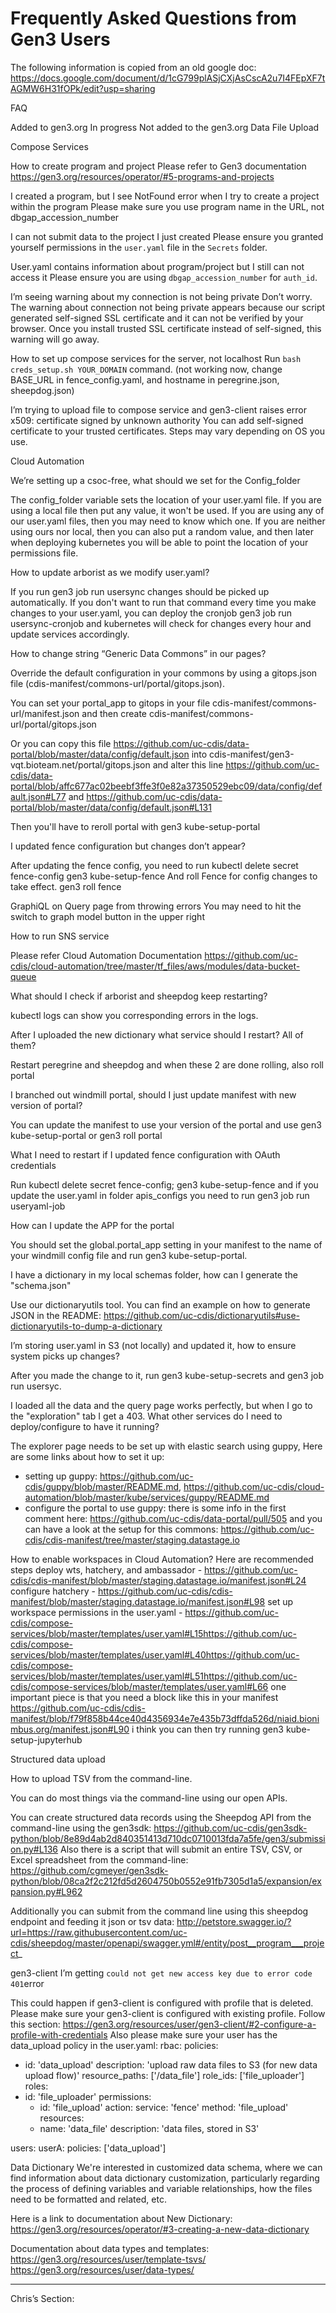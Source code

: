 # Frequently Asked Questions from Gen3 Users



The following information is copied from an old google doc:
https://docs.google.com/document/d/1cG799plASjCXjAsCscA2u7I4FEpXF7tAGMW6H31fOPk/edit?usp=sharing

FAQ

Added to gen3.org
In progress
Not added to the gen3.org
Data File Upload

Compose Services

How to create program and project
Please refer to Gen3 documentation https://gen3.org/resources/operator/#5-programs-and-projects

I created a program, but I see NotFound error when I try to create a project within the program
Please make sure you use program name in the URL, not dbgap_accession_number

I can not submit data to the project I just created
Please ensure you granted yourself permissions in the `user.yaml` file in the `Secrets` folder.

User.yaml contains information about program/project but I still can not access it
Please ensure you are using `dbgap_accession_number` for `auth_id`.

I’m seeing warning about my connection is not being private
Don’t worry. The warning about connection not being private appears because our script generated self-signed SSL certificate and it can not be verified by your browser. Once you install trusted SSL certificate instead of self-signed, this warning will go away.

How to set up compose services for the server, not localhost
Run `bash creds_setup.sh YOUR_DOMAIN` command. (not working now, change BASE_URL in fence_config.yaml, and hostname in peregrine.json, sheepdog.json)

I’m trying to upload file to compose service and gen3-client raises error x509: certificate signed by unknown authority
You can add self-signed certificate to your trusted certificates. Steps may vary depending on OS you use.



Cloud Automation

We’re setting up a csoc-free, what should we set for the Config_folder

The config_folder variable sets the location of your user.yaml file. If you are using a local file then put any value, it won't be used. If you are using any of our user.yaml files, then you may need to know which one.
If you are neither using ours nor local, then you can also put a random value, and then later when deploying kubernetes you will be able to point the location of your permissions file.

How to update arborist as we modify user.yaml?

If you run gen3 job run usersync changes should be picked up automatically. If you don't want to run that command every time you make changes to your user.yaml, you can deploy the cronjob gen3 job run usersync-cronjob and kubernetes will check for changes every hour and update services accordingly.


How to change string “Generic Data Commons” in our pages?

Override the default configuration in your commons by using a gitops.json file (cdis-manifest/commons-url/portal/gitops.json).

You can set your portal_app to gitops in your file cdis-manifest/commons-url/manifest.json and then create cdis-manifest/commons-url/portal/gitops.json

Or you can copy this file https://github.com/uc-cdis/data-portal/blob/master/data/config/default.json   into cdis-manifest/gen3-vqt.bioteam.net/portal/gitops.json and alter this line https://github.com/uc-cdis/data-portal/blob/affc677ac02beebf3ffe3f0e82a37350529ebc09/data/config/default.json#L77
and https://github.com/uc-cdis/data-portal/blob/master/data/config/default.json#L131

Then you'll have to reroll portal with gen3 kube-setup-portal

I updated fence configuration but changes don’t appear?

After updating the fence config, you need to run
kubectl delete secret fence-config
gen3 kube-setup-fence
And roll Fence for config changes to take effect. gen3 roll fence

GraphiQL on Query page from throwing errors
You may need to hit the switch to graph model button in the upper right

How to run SNS service

Please refer Cloud Automation Documentation https://github.com/uc-cdis/cloud-automation/tree/master/tf_files/aws/modules/data-bucket-queue


What should I check if arborist and sheepdog keep restarting?

kubectl logs <name of pod> can show you corresponding errors in the logs.


After I uploaded the new dictionary what service should I restart? All of them?

Restart peregrine and sheepdog and when these 2 are done rolling, also roll portal

I branched out windmill portal, should I just update manifest with new version of portal?

You can update the manifest to use your version of the portal and use gen3 kube-setup-portal or gen3 roll portal

What I need to restart if I updated fence configuration with OAuth credentials

Run kubectl delete secret fence-config; gen3 kube-setup-fence and if you update the user.yaml in folder apis_configs you need to run gen3 job run useryaml-job

How can I update the APP for the portal

You should set the global.portal_app setting in your manifest to the name of your windmill config file and run gen3 kube-setup-portal.


I have a dictionary in my local schemas folder, how can I generate the "schema.json"

Use our dictionaryutils tool. You can find an example on how to generate JSON in the README: https://github.com/uc-cdis/dictionaryutils#use-dictionaryutils-to-dump-a-dictionary


I’m storing user.yaml in S3 (not locally) and updated it, how to ensure system picks up changes?

After you made the change to it, run gen3 kube-setup-secrets and gen3 job run usersyc.


I loaded all the data and the query page works perfectly, but when I go to the "exploration" tab I get a 403. What other services do I need to deploy/configure to have it running?

The explorer page needs to be set up with elastic search using guppy, Here are some links about how to set it up:
- setting up guppy: https://github.com/uc-cdis/guppy/blob/master/README.md, https://github.com/uc-cdis/cloud-automation/blob/master/kube/services/guppy/README.md
- configure the portal to use guppy: there is some info in the first comment here: https://github.com/uc-cdis/data-portal/pull/505 and you can have a look at the setup for this commons: https://github.com/uc-cdis/cdis-manifest/tree/master/staging.datastage.io


How to enable workspaces in Cloud Automation?
Here are recommended steps
deploy wts, hatchery, and ambassador - https://github.com/uc-cdis/cdis-manifest/blob/master/staging.datastage.io/manifest.json#L24
configure hatchery - https://github.com/uc-cdis/cdis-manifest/blob/master/staging.datastage.io/manifest.json#L98
set up workspace permissions in the user.yaml - https://github.com/uc-cdis/compose-services/blob/master/templates/user.yaml#L15https://github.com/uc-cdis/compose-services/blob/master/templates/user.yaml#L40https://github.com/uc-cdis/compose-services/blob/master/templates/user.yaml#L51https://github.com/uc-cdis/compose-services/blob/master/templates/user.yaml#L66
one important piece is that you need a block like this in your manifest https://github.com/uc-cdis/cdis-manifest/blob/f79f858b44ce40d4356934e7e435b73dffda526d/niaid.bionimbus.org/manifest.json#L90
i think you can then try running gen3 kube-setup-jupyterhub






Structured data upload

How to upload TSV from the command-line.

You can do most things via the command-line using our open APIs.

You can create structured data records using the Sheepdog API from the command-line using the gen3sdk:
https://github.com/uc-cdis/gen3sdk-python/blob/8e89d4ab2d840351413d710dc0710013fda7a5fe/gen3/submission.py#L136
Also there is a script that will submit an entire TSV, CSV, or Excel spreadsheet from the command-line:
https://github.com/cgmeyer/gen3sdk-python/blob/08ca2f2c212fd5d2604750b0552e91fb7305d1a5/expansion/expansion.py#L962

Additionally you can submit from the command line using this sheepdog endpoint and feeding it json or tsv data: http://petstore.swagger.io/?url=https://raw.githubusercontent.com/uc-cdis/sheepdog/master/openapi/swagger.yml#/entity/post__program___project_



gen3-client
I’m getting  `could not get new access key due to error code 401`error

This could happen if gen3-client is configured with profile that is deleted. Please make sure your gen3-client is configured with existing profile. Follow this section: https://gen3.org/resources/user/gen3-client/#2-configure-a-profile-with-credentials
Also please make sure your user has the data_upload policy in the user.yaml:
rbac:
 policies:
 - id: 'data_upload'
   description: 'upload raw data files to S3 (for new data upload flow)'
   resource_paths: ['/data_file']
   role_ids: ['file_uploader']
 roles:
 - id: 'file_uploader'
   permissions:
   - id: 'file_upload'
     action:
       service: 'fence'
       method: 'file_upload'
 resources:
   - name: 'data_file'
     description: 'data files, stored in S3'

users:
 userA:
   policies: ['data_upload']

Data Dictionary
We're interested in customized data schema, where we can find information about data dictionary customization, particularly regarding the process of defining variables and variable relationships, how the files need to be formatted and related, etc.

Here is a link to documentation about New Dictionary: https://gen3.org/resources/operator/#3-creating-a-new-data-dictionary

Documentation about data types and templates:
https://gen3.org/resources/user/template-tsvs/
https://gen3.org/resources/user/data-types/


-------------------------------------------------------------------------------------------------------------------

Chris’s Section:
